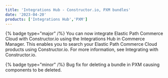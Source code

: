 ```yaml
---
title: 'Integrations Hub - Constructor.io, PXM bundles'
date: '2023-04-20'
products: ['Integrations Hub','PXM']
---
```

{% badge type="major" /%}
You can now integrate Elastic Path Commerce Cloud with Constructor.io using the Integrations Hub in Commerce Manager. This enables you to search your Elastic Path Commerce Cloud products using Constructor.io. For more information, see Integrating with Constructor.io.

{% badge type="minor" /%}
Bug fix for deleting a bundle in PXM causing components to be deleted.
